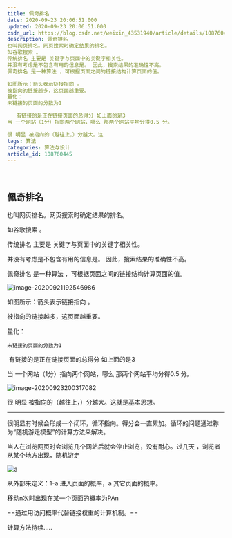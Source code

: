 ```yaml
---
title: 佩奇排名
date: 2020-09-23 20:06:51.000
updated: 2020-09-23 20:06:51.000
csdn_url: https://blog.csdn.net/weixin_43531940/article/details/108760445
description: 佩奇排名
也叫网页排名。网页搜索时确定结果的排名。
如谷歌搜索 。
传统排名 主要是 关键字与页面中的关键字相关性。
并没有考虑是不包含有用的信息是。 因此，搜索结果的准确性不高。
佩奇排名 是一种算法 ，可根据页面之间的链接结构计算页面的值。

如图所示：箭头表示链接指向 。
被指向的链接越多，这页面越重要。
量化：
未链接的页面的分数为1

​	有链接的是正在链接页面的总得分 如上面的是3
当 一个网站（1分）指向两个网站，哪么 那两个网站平均分得0.5 分。

很 明显 被指向的（越往上，）分越大。这
tags: 算法
categories: 算法与设计
article_id: 108760445
---
```

﻿
## 佩奇排名

也叫网页排名。网页搜索时确定结果的排名。

如谷歌搜索 。

传统排名 主要是 关键字与页面中的关键字相关性。

并没有考虑是不包含有用的信息是。 因此，搜索结果的准确性不高。

佩奇排名 是一种算法 ，可根据页面之间的链接结构计算页面的值。

![image-20200921192546986](http://img.yayi.site/csdn/9c55bafc5083c18ee480fb349b732c1f.png-watermaskStyle)

如图所示：箭头表示链接指向 。

被指向的链接越多，这页面越重要。

量化：

 	未链接的页面的分数为1

​	有链接的是正在链接页面的总得分 如上面的是3

当 一个网站（1分）指向两个网站，哪么 那两个网站平均分得0.5 分。

![image-20200923200317082](http://img.yayi.site/csdn/a67bea5d70214da79c937c9a4f0d2a8b.png-watermaskStyle)

很 明显 被指向的（越往上，）分越大。这就是基本思想。

---

很明显有时候会形成一个闭环，循环指向。得分会一直累加。循环的问题通过称为“随机游走模型”的计算方法来解决。

当人在浏览网页时会浏览几个网站后就会停止浏览，没有耐心。过几天 ，浏览者从某个地方出现，随机游走

![a](http://img.yayi.site/csdn/1d51321bbb4ee4448450ec9fcf70b58e.png-watermaskStyle)

从外部来定义：1-a 进入页面的概率，a 其它页面的概率。

移动n次时出现在某一个页面的概率为PAn

==通过用访问概率代替链接权重的计算机制。==



计算方法待续.....
